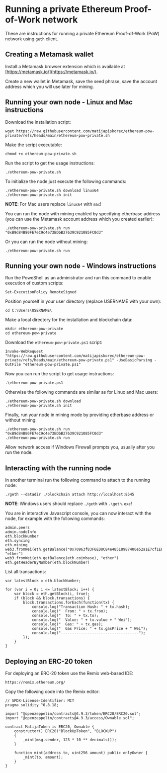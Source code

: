 # Running a private Ethereum Proof-of-Work network

These are instructions for running a private Ethereum Proof-of-Work (PoW) network using `geth` client.

## Creating a Metamask wallet

Install a Metamask browser extension which is available at [https://metamask.io/](https://metamask.io/).

Create a new wallet in Metamask, save the seed phrase, save the account address which you will use later for mining.

## Running your own node - Linux and Mac instructions

Download the installation script:
```
wget https://raw.githubusercontent.com/matijapiskorec/ethereum-pow-private/refs/heads/main/ethereum-pow-private.sh
```

Make the script executable:
```
chmod +x ethereum-pow-private.sh
```

Run the script to get the usage instructions:
```
./ethereum-pow-private.sh
```

To initialize the node just execute the following commands:
```
./ethereum-pow-private.sh download linux64
./ethereum-pow-private.sh init
```

**NOTE**: For Mac users replace `linux64` with `mac`!

You can run the node with mining enabled by specifying etherbase address (you can use the Metamask account address which you created earlier):
```
./ethereum-pow-private.sh run "0xB9d84B80FE7eC9c4e73BDbB27639C921085FC0d3"
```

Or you can run the node without mining:
```
./ethereum-pow-private.sh run
```

## Running your own node - Windows instructions

Run the PoweShell as an administrator and run this command to enable execution of custom scripts: 
```
Set-ExecutionPolicy RemoteSigned
```

Position yourself in your user directory (replace USERNAME with your own):
```
cd C:\Users\USERNAME\
```

Make a local directory for the installation and blockchain data:
```
mkdir ethereum-pow-private
cd ethereum-pow-private
```
Download the `ethereum-pow-private.ps1` script:
```
Invoke-WebRequest "https://raw.githubusercontent.com/matijapiskorec/ethereum-pow-private/refs/heads/main/ethereum-pow-private.ps1" -UseBasicParsing -OutFile "ethereum-pow-private.ps1"
```

Now you can run the script to get usage instructions:
```
.\ethereum-pow-private.ps1
```

Otherwise the following commands are similar as for Linux and Mac users:
```
./ethereum-pow-private.sh download
./ethereum-pow-private.sh init
``` 

Finally, run your node in mining mode by providing etherbase address or without mining:
```
./ethereum-pow-private.sh run "0xB9d84B80FE7eC9c4e73BDbB27639C921085FC0d3"
./ethereum-pow-private.sh run
```

Allow network access if Windows Firewall prompts you, usually after you run the node.

## Interacting with the running node

In another terminal run the following command to attach to the running node:
```
./geth --datadir ./blockchain attach http://localhost:8545
```

**NOTE**: Windows users should replace `./geth` with `.\geth.exe`!

You are in interactive Javascript console, you can now interact with the node, for example with the following commands:
```
admin.peers
admin.nodeInfo
eth.blockNumber
eth.syncing
eth.mining
web3.fromWei(eth.getBalance("0x70963f83F6ED8C84e48518987400e52a1E7cf1E8"), "ether")
web3.fromWei(eth.getBalance(eth.coinbase), "ether")
eth.getHeaderByNumber(eth.blockNumber)
```

List all transactions:
```
var latestBlock = eth.blockNumber;

for (var i = 0; i <= latestBlock; i++) {
    var block = eth.getBlock(i, true);
    if (block && block.transactions) {
        block.transactions.forEach(function(tx) {
            console.log("Transaction Hash: " + tx.hash);
            console.log("  From: " + tx.from);
            console.log("  To: " + tx.to);
            console.log("  Value: " + tx.value + " Wei");
            console.log("  Gas: " + tx.gas);
            console.log("  Gas Price: " + tx.gasPrice + " Wei");
            console.log("-----------------------------------");
        });
    }
}
```

## Deploying an ERC-20 token

For deploying an ERC-20 token use the Remix web-based IDE:
```
https://remix.ethereum.org/
```

Copy the following code into the Remix editor:
```
// SPDX-License-Identifier: MIT
pragma solidity ^0.8.18;

import "@openzeppelin/contracts@4.9.3/token/ERC20/ERC20.sol";
import "@openzeppelin/contracts@4.9.3/access/Ownable.sol";

contract MatijaToken is ERC20, Ownable {
    constructor() ERC20("BlockUpToken", "BLOCKUP")
    {
        _mint(msg.sender, 123 * 10 ** decimals());
    }

    function mint(address to, uint256 amount) public onlyOwner {
        _mint(to, amount);
    }
}
```

